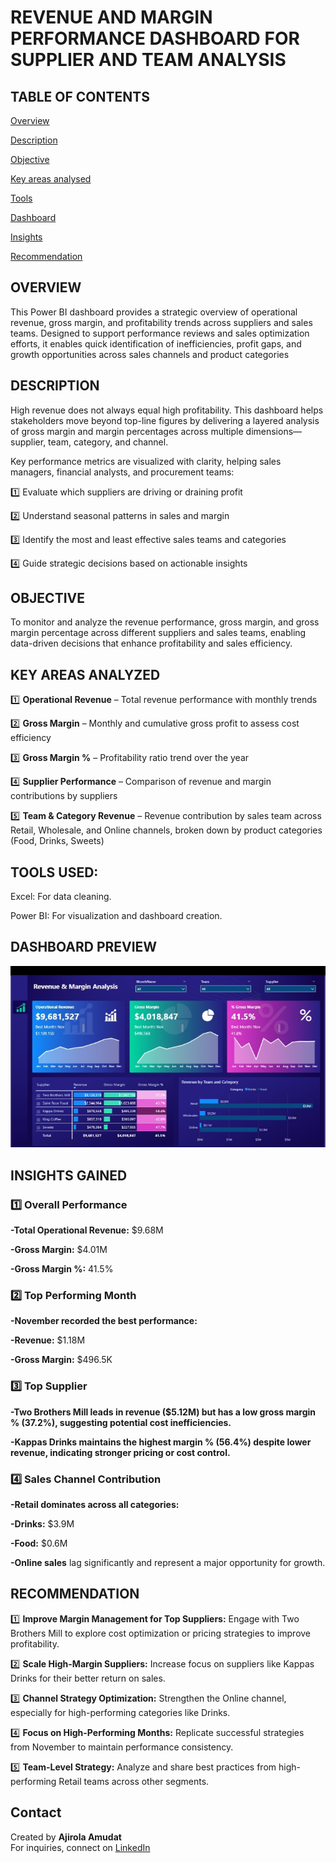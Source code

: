 # REVENUE AND MARGIN PERFORMANCE DASHBOARD FOR SUPPLIER AND TEAM ANALYSIS 

## TABLE OF CONTENTS 
 [Overview]()

 [Description]() 
 
 [Objective]() 
  
 [Key areas analysed]() 
 
 [Tools]()
 
 [Dashboard]()
 
 [Insights]() 
 
 [Recommendation]() 

## OVERVIEW 
This Power BI dashboard provides a strategic overview of operational revenue, gross margin, and profitability trends across suppliers and sales teams. Designed to support performance reviews and sales optimization efforts, it enables quick identification of inefficiencies, profit gaps, and growth opportunities across sales channels and product categories

## DESCRIPTION
High revenue does not always equal high profitability. This dashboard helps stakeholders move beyond top-line figures by delivering a layered analysis of gross margin and margin percentages across multiple dimensions—supplier, team, category, and channel.

Key performance metrics are visualized with clarity, helping sales managers, financial analysts, and procurement teams:

1️⃣ Evaluate which suppliers are driving or draining profit

2️⃣ Understand seasonal patterns in sales and margin

3️⃣ Identify the most and least effective sales teams and categories

4️⃣ Guide strategic decisions based on actionable insights

## OBJECTIVE 
To monitor and analyze the revenue performance, gross margin, and gross margin percentage across different suppliers and sales teams, enabling data-driven decisions that enhance profitability and sales efficiency.

## KEY AREAS ANALYZED
1️⃣ **Operational Revenue** – Total revenue performance with monthly trends

2️⃣ **Gross Margin** – Monthly and cumulative gross profit to assess cost efficiency

3️⃣ **Gross Margin %** – Profitability ratio trend over the year

4️⃣ **Supplier Performance** – Comparison of revenue and margin contributions by suppliers

5️⃣ **Team & Category Revenue** – Revenue contribution by sales team across Retail, Wholesale, and Online channels, broken down by product categories (Food, Drinks, Sweets)

## TOOLS USED:

Excel: For data cleaning.

Power BI: For visualization and dashboard creation.

## DASHBOARD PREVIEW 

![Revenue Dashboard](Screenshot_20250512-075443.jpg)

## INSIGHTS GAINED
### 1️⃣ Overall Performance

**-Total Operational Revenue:** $9.68M

**-Gross Margin:** $4.01M

**-Gross Margin %:** 41.5%

### 2️⃣ Top Performing Month

**-November recorded the best performance:**

**-Revenue:** $1.18M

**-Gross Margin:** $496.5K

### 3️⃣ Top Supplier

**-Two Brothers Mill leads in revenue ($5.12M) but has a low gross margin % (37.2%), suggesting potential cost inefficiencies.**

**-Kappas Drinks maintains the highest margin % (56.4%) despite lower revenue, indicating stronger pricing or cost control.**


### 4️⃣ Sales Channel Contribution

**-Retail dominates across all categories:**

**-Drinks:** $3.9M

**-Food:** $0.6M

**-Online sales** lag significantly and represent a major opportunity for growth.

## RECOMMENDATION 
1️⃣ **Improve Margin Management for Top Suppliers:** Engage with Two Brothers Mill to explore cost optimization or pricing strategies to improve profitability.

2️⃣ **Scale High-Margin Suppliers:** Increase focus on suppliers like Kappas Drinks for their better return on sales.

3️⃣ **Channel Strategy Optimization:** Strengthen the Online channel, especially for high-performing categories like Drinks.

4️⃣ **Focus on High-Performing Months:** Replicate successful strategies from November to maintain performance consistency.

5️⃣ **Team-Level Strategy:** Analyze and share best practices from high-performing Retail teams across other segments.

## Contact
Created by **Ajirola Amudat**  
For inquiries, connect on [LinkedIn](https://www.linkedin.com/in/ajirola)
